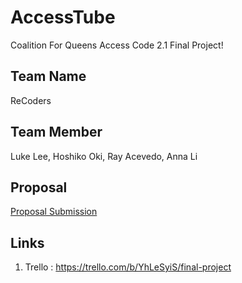 # AccessTube
Coalition For Queens Access Code 2.1 Final Project!

## Team Name

ReCoders

## Team Member

Luke Lee, Hoshiko Oki, Ray Acevedo, Anna Li

## Proposal

[Proposal Submission](https://github.com/lukesterlee/AccessTube/blob/master/ProjectProposal.md)


## Links

1. Trello : https://trello.com/b/YhLeSyiS/final-project



